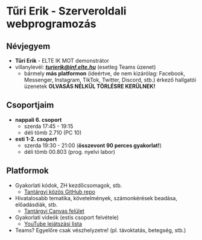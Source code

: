 # Tűri Erik - Szerveroldali webprogramozás

## Névjegyem

- **Tűri Erik** - ELTE IK MOT demonstrátor
- villanylevél: ***turierik@inf.elte.hu*** (esetleg Teams üzenet)
    - bármely **más platformon** (ideértve, de nem kizárólag: Facebook, Messenger, Instagram, TikTok, Twitter, Discord, stb.) érkező hallgatói üzenetek **OLVASÁS NÉLKÜL TÖRLÉSRE KERÜLNEK!**

## Csoportjaim

- **nappali 6. csoport**
    - szerda 17:45 - 19:15
    - déli tömb 2.710 (PC 10)
- **esti 1-2. csoport**
    - szerda 19:30 - 21:00 (**összevont 90 perces gyakorlat!**)
    - déli tömb 00.803 (prog. nyelvi labor)

## Platformok

- Gyakorlati kódok, ZH kezdőcsomagok, stb.
    - [Tantárgyi közös GitHub repo](https://github.com/szerveroldali/2022-23-1)
- Hivatalosabb tematika, követelmények, számonkérések beadása, előadásdiák, stb.
    - [Tantárgyi Canvas felület](https://canvas.elte.hu/courses/30103)
- Gyakorlati videók (estis csoport felvétele)
    - [YouTube lejátszási lista](https://www.youtube.com/playlist?list=PL4alkMYFMfltGP3P5c_IU65GGiwNR-eFn)
- Teams? Egyelőre csak vészhelyzetre! (pl. távoktatás, betegség, stb.)
